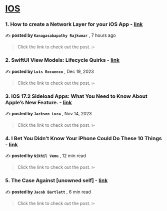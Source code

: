 
<h1><a href=https://medium.com/tag/ios/recommended target="_blank" rel="noopener noreferrer">IOS</a></h1>
<h3>1. How to create a Network Layer for your iOS App - <a href=https://medium.com/@sabapathy7/how-to-create-a-network-layer-for-your-ios-app-623f99161677?source=tag_recommended_feed---------0-84----------ios----------b2bc2074_559c_4455_b9d1_58fcbb098df6------- target="_blank" rel="noopener noreferrer">link</a></h3>

✍️ **posted by `Kanagasabapathy Rajkumar`** <date> , 7 hours ago</date>

<blockquote>Click the link to check out the post. ⌲</blockquote>

<h3>2. SwiftUI View Models: Lifecycle Quirks - <a href=https://medium.com/the-swift-cooperative/swiftui-view-models-lifecycle-quirks-8dd967e84e31?source=tag_recommended_feed---------1-107----------ios----------b2bc2074_559c_4455_b9d1_58fcbb098df6------- target="_blank" rel="noopener noreferrer">link</a></h3>

✍️ **posted by `Luis Recuenco`** <date> , Dec 19, 2023</date>

<blockquote>Click the link to check out the post. ⌲</blockquote>

<h3>3. iOS 17.2 Sideload Apps: What You Need to Know About Apple’s New Feature. - <a href=https://medium.com/@rmndrathna4/ios-17-2-sideload-apps-what-you-need-to-know-about-apples-new-feature-dcae5665122a?source=tag_recommended_feed---------2-85----------ios----------b2bc2074_559c_4455_b9d1_58fcbb098df6------- target="_blank" rel="noopener noreferrer">link</a></h3>

✍️ **posted by `Jackson Luca`** <date> , Nov 14, 2023</date>

<blockquote>Click the link to check out the post. ⌲</blockquote>

<h3>4. I Bet You Didn’t Know Your iPhone Could Do These 10 Things - <a href=https://medium.com/macoclock/i-bet-you-didnt-know-your-iphone-could-do-these-10-things-6a85f17e265d?source=tag_recommended_feed---------3-84----------ios----------b2bc2074_559c_4455_b9d1_58fcbb098df6------- target="_blank" rel="noopener noreferrer">link</a></h3>

✍️ **posted by `Nikhil Vemu`** <date> , 12 min read</date>

<blockquote>Click the link to check out the post. ⌲</blockquote>

<h3>5. The Case Against [unowned self] - <a href=https://medium.com/gitconnected/the-case-against-unowned-self-b34103618684?source=tag_recommended_feed---------4-107----------ios----------b2bc2074_559c_4455_b9d1_58fcbb098df6------- target="_blank" rel="noopener noreferrer">link</a></h3>

✍️ **posted by `Jacob Bartlett`** <date> , 6 min read</date>

<blockquote>Click the link to check out the post. ⌲</blockquote>

